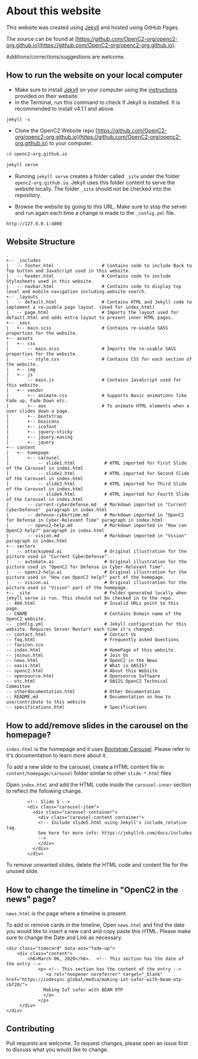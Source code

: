 # About this website

This website was created using [Jekyll](https://jekyllrb.com/) and hosted using GitHub Pages.

The source can be found at [https://github.com/OpenC2-org/openc2-org.github.io](https://github.com/OpenC2-org/openc2-org.github.io).

Additions/corrections/suggestions are welcome.

## How to run the website on your local computer

- Make sure to install [Jekyll](https://jekyllrb.com/) on your computer using the [instructions](https://jekyllrb.com/docs/) provided on their website.
- In the Terminal, run this command to check if Jekyll is installed. It is recommended to install v4.1.1 and above.
```
jekyll -v
```
- Clone the OpenC2 Website repo [https://github.com/OpenC2-org/openc2-org.github.io](https://github.com/OpenC2-org/openc2-org.github.io) to your computer.

```bash
cd openc2-org.github.io

jekyll serve
```
- Running ```jekyll serve``` creates a folder called ```_site``` under the folder ```openc2-org.github.io```. Jekyll uses this folder content to serve the website locally. The folder ```_site``` should not be checked into the repository.

- Browse the website by going to this URL. Make sure to stop the server and run again each time a change is made to the ```_config.yml``` file.

```
http://127.0.0.1:4000
```
## Website Structure

```
.
+-- _includes
|   -- footer.html                  # Contains code to include Back to Top button and JavaScript used in this website.
|   -- header.html                  # Contains code to include Stylesheets used in this website.
|   -- navbar.html                  # Contains code to display top level and mobile navigation including website search.
+-- _layouts
|   -- default.html                 # Contains HTML and Jekyll code to implement a re-usable page layout. (Used for index.html)
|   -- page.html                    # Imports the layout used for default.html and adds extra layout to present inner HTML pages.
+-- _sass
|   +-- main.scss                   # Contains re-usable SASS properties for the website.
+-- assets
|   +-- css
|       -- main.scss                # Imports the re-usable SASS properties for the website.
|       -- style.css                # Contains CSS for each section of the website.
|   +-- img   
|   +-- js
|       -- main.js                  # Contains JavaScript used for this website.
|   +-- vendor
|       +-- animate.css             # Supports Basic animations like Fade up, Fade Down etc.
|       +-- aos                     # To animate HTML elements when a user slides down a page.
|       +-- bootstrap
|       +-- boxicons
|       +-- icofont
|       +-- jquery-sticky
|       +-- jquery.easing
|       +-- jquery
+-- content
|   +-- homepage
|       +-- carousel
|           -- slide1.html           # HTML imported for First Slide of the Carousel in index.html
|           -- slide2.html           # HTML imported for Second Slide of the Carousel in index.html
|           -- slide3.html           # HTML imported for Third Slide of the Carousel in index.html
|           -- slide4.html           # HTML imported for Fourth Slide of the Carousel in index.html
|       -- current-cyberdefense.md   # Markdown imported in "Current CyberDefense"  paragraph in index.html
|       -- defense-cybertime.md      # Markdown imported in "OpenC2 for Defense in Cyber-Relevant Time" paragraph in index.html
|       -- openc2-help.md            # Markdown imported in "How can OpenC2 help?" paragraph in index.html
|       -- vision.md                 # Markdown imported in "Vision" paragraph in index.html
+-- vectors
|   -- attackspeed.ai                # Original illustration for the picture used in "Current CyberDefense".
|   -- automate.ai                   # Original illustration for the picture used in "OpenC2 for Defense in Cyber-Relevant Time".
|   -- openc2-help.ai                # Original illustration for the picture used in "How can OpenC2 help?" part of the homepage.
|   -- vision.ai                     # Original illustration for the picture used in "Vision" part of the homepage.
+-- _site                            # Folder generated locally when jekyll serve is run. This should not be checked in to the repo.
-- 404.html                          # Invalid URLs point to this page.
-- CNAME                             # Contains Domain name of the OpenC2 website.
-- _config.yml                       # Jekyll configuration for this website. Requires Server Restart each time it's changed.
-- contact.html                      # Contact Us
-- faq.html                          # Frequently asked Questions
-- favicon.ico
-- index.html                        # HomePage of this website.
-- joinus.html                       # Join Us
-- news.html                         # OpenC2 in the News
-- oasis.html                        # What is OASIS?
-- openc2.html                       # About this Website
-- opensource.html                   # Opensource Software
-- otc.html                          # OASIS OpenC2 Technical Committee
-- otherdocumentation.html           # Other Documentation
-- README.md                         # Documentation on how to use/contribute to this website
-- specifications.html               # Specifications

```

## How to add/remove slides in the carousel on the homepage?
```index.html``` is the homepage and it uses [Bootstrap Carousel](https://getbootstrap.com/docs/4.0/components/carousel). Please refer to it's documentation to learn more about it.

To add a new slide to the carousel, create a HTML content file in ```content/homepage/carousel``` folder similar to other ```slide-*.html``` files

Open ```index.html``` and add the HTML code inside the ```carousel-inner``` section to reflect the following change.

```
        <!-- Slide 5 -->
        <div class="carousel-item">
          <div class="carousel-container">
            <div class="carousel-content container">
            <!-- Include slide5.html using Jekyll's include_relative tag. 
            See here for more info: https://jekyllrb.com/docs/includes 
            -->
            </div>
          </div>
        </div>
```

To remove unwanted slides, delete the HTML code and content file for the unused slide.

## How to change the timeline in "OpenC2 in the news" page?
```news.html``` is the page where a timeline is present.

To add or remove cards in the timeline, Open ```news.html``` and find the date you would like to insert a new card and copy paste this HTML. Please make sure to change the Date and Link as necessary.

```
<div class="timecard" data-aos="fade-up">
    <div class="content">
        <h6>March 06, 2020</h6>.  <!-- This section has the date of the entry -->
            <p> <!-- This section has the content of the entry -->
               <a rel="noopener noreferrer" target="_blank" href="https://codesync.global/media/making-iot-safer-with-beam-otp-cbf20/">
              Making IoT safer with BEAM OTP
              </a>
            </p>
     </div>
</div>
```

## Contributing
Pull requests are welcome. To request changes, please open an issue first to discuss what you would like to change.

